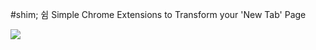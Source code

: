 #shim; 쉼
Simple Chrome Extensions to Transform your 'New Tab' Page

<img src="https://github.com/gnujoow/shim/raw/master/project/sample.png" />
